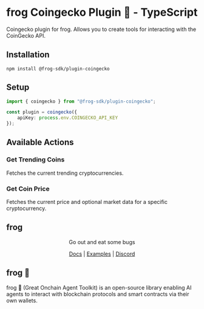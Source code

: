 # frog Coingecko Plugin 🐸 - TypeScript

Coingecko plugin for frog. Allows you to create tools for interacting with the CoinGecko API.

## Installation
```
npm install @frog-sdk/plugin-coingecko
```

## Setup
    
```typescript
import { coingecko } from "@frog-sdk/plugin-coingecko";

const plugin = coingecko({ 
    apiKey: process.env.COINGECKO_API_KEY 
});
```

## Available Actions

### Get Trending Coins
Fetches the current trending cryptocurrencies.

### Get Coin Price
Fetches the current price and optional market data for a specific cryptocurrency.

## frog

<div align="center">
Go out and eat some bugs

[Docs](https://ohmyfrog.dev) | [Examples](https://github.com/frog-sdk/frog/tree/main/typescript/examples) | [Discord](https://discord.gg/frog-sdk)</div>

## frog 🐸
frog 🐸 (Great Onchain Agent Toolkit) is an open-source library enabling AI agents to interact with blockchain protocols and smart contracts via their own wallets.
